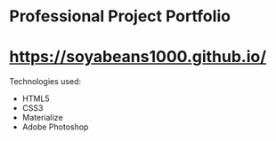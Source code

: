 # Professional Project Portfolio
# https://soyabeans1000.github.io/

Technologies used: 
<ul>
  <li> HTML5
    <li> CSS3
<li>Materialize
<li>Adobe Photoshop 
</ul>
